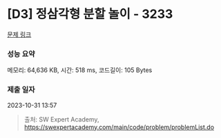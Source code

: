 # [D3] 정삼각형 분할 놀이 - 3233 

[문제 링크](https://swexpertacademy.com/main/code/problem/problemDetail.do?contestProbId=AWAe5G8afT0DFAUw) 

### 성능 요약

메모리: 64,636 KB, 시간: 518 ms, 코드길이: 105 Bytes

### 제출 일자

2023-10-31 13:57



> 출처: SW Expert Academy, https://swexpertacademy.com/main/code/problem/problemList.do